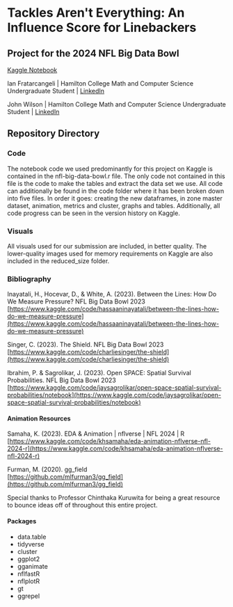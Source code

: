 # Tackles Aren't Everything: An Influence Score for Linebackers
## Project for the 2024 NFL Big Data Bowl
[Kaggle Notebook](https://www.kaggle.com/code/johnwilson31/nfl-big-data-bowl/notebook) 

Ian Fratarcangeli | Hamilton College Math and Computer Science Undergraduate Student | [LinkedIn](https://www.linkedin.com/in/hadrian-fratarcangeli/)

John Wilson | Hamilton College Math and Computer Science Undergraduate Student | [LinkedIn](https://www.linkedin.com/in/john-wilson31/)


## Repository Directory

### Code
The notebook code we used predominantly for this project on Kaggle is contained in the nfl-big-data-bowl.r file. The only code not contained in this file is the code to make the tables and extract the data set we use. All code can additionally be found in the code folder where it has been broken down into five files. In order it goes: creating the new dataframes, in zone master dataset, animation, metrics and cluster, graphs and tables. Additionally, all code progress can be seen in the version history on Kaggle. 

### Visuals
All visuals used for our submission are included, in better quality. The lower-quality images used for memory requirements on Kaggle are also included in the reduced_size folder.

### Bibliography

Inayatali, H., Hocevar, D., & White, A. (2023). Between the Lines: How Do We Measure Pressure? NFL Big Data Bowl 2023 \
[https://www.kaggle.com/code/hassaaninayatali/between-the-lines-how-do-we-measure-pressure](https://www.kaggle.com/code/hassaaninayatali/between-the-lines-how-do-we-measure-pressure)

Singer, C. (2023). The Shield. NFL Big Data Bowl 2023 \
[https://www.kaggle.com/code/charliesinger/the-shield](https://www.kaggle.com/code/charliesinger/the-shield) 

Ibrahim, P. & Sagrolikar, J. (2023). Open SPACE: Spatial Survival Probabilities. NFL Big Data Bowl 2023 \
[https://www.kaggle.com/code/jaysagrolikar/open-space-spatial-survival-probabilities/notebook](https://www.kaggle.com/code/jaysagrolikar/open-space-spatial-survival-probabilities/notebook)

#### Animation Resources 

Samaha, K. (2023). EDA & Animation | nflverse | NFL 2024 | R \
[https://www.kaggle.com/code/khsamaha/eda-animation-nflverse-nfl-2024-r](https://www.kaggle.com/code/khsamaha/eda-animation-nflverse-nfl-2024-r)

Furman, M. (2020). gg_field \
[https://github.com/mlfurman3/gg_field](https://github.com/mlfurman3/gg_field)

Special thanks to Professor Chinthaka Kuruwita for being a great resource to bounce ideas off of throughout this entire project. 

#### Packages
- data.table
- tidyverse
- cluster
- ggplot2
- gganimate
- nflfastR
- nflplotR
- gt
- ggrepel




